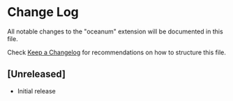 # Change Log

All notable changes to the "oceanum" extension will be documented in this file.

Check [Keep a Changelog](http://keepachangelog.com/) for recommendations on how to structure this file.

## [Unreleased]

- Initial release